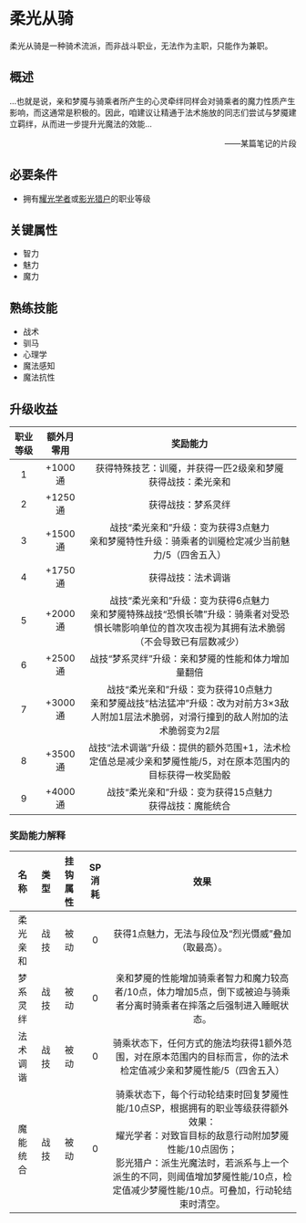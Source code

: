 # 柔光从骑

柔光从骑是一种骑术流派，而非战斗职业，无法作为主职，只能作为兼职。

## 概述

…也就是说，亲和梦魇与骑乘者所产生的心灵牵绊同样会对骑乘者的魔力性质产生影响，而这通常是积极的。因此，咱建议让精通于法术施放的同志们尝试与梦魇建立羁绊，从而进一步提升光魔法的效能…<br> <div align="right">——某篇笔记的片段</div>

## 必要条件

* 拥有<a href="../lightmaster" target="_blank">耀光学者</a>或<a href="../lightmarksman" target="_blank">影光猎户</a>的职业等级

## 关键属性

* 智力
* 魅力
* 魔力

## 熟练技能

* 战术
* 驯马
* 心理学
* 魔法感知
* 魔法抗性

## 升级收益

职业等级|额外月零用|奖励能力
:--:|:--:|:--:
1|+1000通|获得特殊技艺：训魇，并获得一匹2级亲和梦魇<br>获得战技：柔光亲和
2|+1250通|获得战技：梦系灵绊
3|+1500通|战技“柔光亲和”升级：变为获得3点魅力<br>亲和梦魇特性升级：骑乘者的训魇检定减少当前魅力/5（四舍五入）
4|+1750通|获得战技：法术调谐
5|+2000通|战技“柔光亲和”升级：变为获得6点魅力<br>亲和梦魇特殊战技“恐惧长啸”升级：骑乘者对受恐惧长啸影响单位的首次攻击视为其拥有法术脆弱（不会导致已有层数减少）
6|+2500通|战技“梦系灵绊”升级：亲和梦魇的性能和体力增加量翻倍
7|+3000通|战技“柔光亲和”升级：变为获得10点魅力<br>亲和梦魇战技“枯法猛冲”升级：改为对前方3×3敌人附加1层法术脆弱，对滑行撞到的敌人附加的法术脆弱变为2层
8|+3500通|战技“法术调谐”升级：提供的额外范围+1，法术检定值总是减少亲和梦魇性能/5，对在原本范围内的目标获得一枚奖励骰
9|+4000通|战技“柔光亲和”升级：变为获得15点魅力<br>获得战技：魔能统合

### 奖励能力解释

名称|类型|挂钩属性|SP消耗|效果
:--:|:--:|:--:|:--:|:--:
柔光亲和|战技|被动|0|获得1点魅力，无法与段位及“烈光慑威”叠加（取最高）。
梦系灵绊|战技|被动|0|亲和梦魇的性能增加骑乘者智力和魔力较高者/10点，体力增加5点，倒下或被迫与骑乘者分离时骑乘者在摔落之后强制进入睡眠状态。
法术调谐|战技|被动|0|骑乘状态下，任何方式的施法均获得1额外范围，对在原本范围内的目标而言，你的法术检定值减少亲和梦魇性能/5（四舍五入）
魔能统合|战技|被动|0|骑乘状态下，每个行动轮结束时回复梦魇性能/10点SP，根据拥有的职业等级获得额外效果：<br>耀光学者：对致盲目标的敌意行动附加梦魇性能/10点固伤；<br>影光猎户：派生光魔法时，若派系与上一个派生的不同，则阈值增加梦魇性能/10点，检定值减少梦魇性能/10点。可叠加，行动轮结束时清空。
